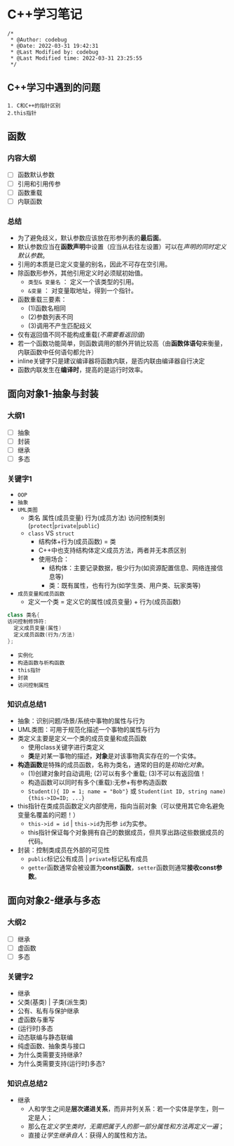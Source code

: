 # C++学习笔记

```shell
/*
 * @Author: codebug 
 * @Date: 2022-03-31 19:42:31 
 * @Last Modified by: codebug
 * @Last Modified time: 2022-03-31 23:25:55
 */
```

## C++学习中遇到的问题

```shell
1. C和C++的指针区别
2.this指针
```

## 函数

### 内容大纲

- [ ] 函数默认参数
- [ ] 引用和引用传参
- [ ] 函数重载
- [ ] 内联函数

### 总结

- 为了避免歧义，默认参数应该放在形参列表的**最后面**。
- 默认参数应当在**函数声明**中设置（应当从右往左设置）可以在*声明的同时定义默认参数*。
- 引用的本质是已定义变量的别名，因此不可存在空引用。
- 除函数形参外，其他引用定义时必须赋初始值。
  - `类型& 变量名` ： 定义一个该类型的引用。
  - `&变量` ： 对变量取地址，得到一个指针。
- 函数重载三要素：
  - (1)函数名相同
  - (2)参数列表不同
  - (3)调用不产生匹配歧义
- 仅有返回值不同不能构成重载(*不需要看返回值*)
- 若一个函数功能简单，则函数调用的额外开销比较高（由**函数体语句**来衡量，内联函数中任何语句都允许）
- inline关键字只是建议编译器将函数内联，是否内联由编译器自行决定
- 函数内联发生在**编译时**，提高的是运行时效率。

## 面向对象1-抽象与封装

### 大纲1

- [ ] 抽象
- [ ] 封装
- [ ] 继承
- [ ] 多态

### 关键字1

- `OOP`
- `抽象`
- `UML类图`
  - 类名 属性(成员变量) 行为(成员方法) 访问控制类别(`protect`|`private`|`public`)
  - `class` VS `struct`
    - 结构体+行为(成员函数) = 类
    - C++中也支持结构体定义成员方法，两者并无本质区别
    - 使用场合：
      - 结构体：主要记录数据，极少行为(如资源配置信息、网络连接信息等)
      - 类：既有属性，也有行为(如学生类、用户类、玩家类等)
- `成员变量和成员函数`
  - 定义一个类 = 定义它的属性(成员变量) + 行为(成员函数)

```cpp
class 类名{
访问控制修饰符:
  定义成员变量(属性)
  定义成员函数(行为/方法)
};
```

- `实例化`
- `构造函数与析构函数`
- `this指针`
- `封装`
- `访问控制属性`

### 知识点总结1

- 抽象：识别问题/场景/系统中事物的属性与行为
- UML类图：可用于规范化描述一个事物的属性与行为
- 类定义主要是定义一个类的成员变量和成员函数
  - 使用class关键字进行类定义
  - **类**是对某一事物的描述，**对象**是对该事物真实存在的一个实体。
- **构造函数**是特殊的成员函数，名称为类名，通常的目的是*初始化对象*。
  - (1)创建对象时自动调用; (2)可以有多个重载; (3)不可以有返回值！
  - 构造函数可以同时有多个(重载):无参+有参构造函数
  - `Student(){ ID = 1; name = "Bob"}` 或 `Student(int ID, string name){this->ID=ID; ...}`
- this指针在类成员函数定义内部使用，指向当前对象（可以使用其它命名避免变量名覆盖的问题！）
  - `this->id = id` | `this->id`为形参 `id`为实参。
  - this指针保证每个对象拥有自己的数据成员，但共享出路i这些数据成员的代码。
- 封装：控制类成员在外部的可见性
  - `public`标记公有成员 | `private`标记私有成员
  - `getter`函数通常会被设置为**const函数**，`setter`函数则通常**接收const参数**。

## 面向对象2-继承与多态

### 大纲2

- [ ] 继承
- [ ] 虚函数
- [ ] 多态

### 关键字2

- 继承
- 父类(基类) | 子类(派生类)
- 公有、私有与保护继承
- 虚函数与重写
- (运行时)多态
- 动态联编与静态联编
- 纯虚函数、抽象类与接口
- 为什么类需要支持继承?
- 为什么类需要支持(运行时)多态?

### 知识点总结2

- 继承
  - 人和学生之间是**层次递进关系**，而非并列关系：若一个实体是学生，则一定是人；
  - 那么在*定义学生类时，无需把属于人的那一部分属性和方法再定义一遍*；
  - 直接*让学生继承自人*：获得人的属性和方法。